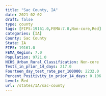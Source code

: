 ```yaml
---
title: "Sac County, IA"
date: 2021-02-02
draft: false
type: county
tags: [FIPS:19161.0,FEMA:7.0,Non-core,Red]
categories: [IA]
County: Sac County
State: IA
FIPS: 19161.0
FEMA_Region: 7.0
Population: 9721.0
NCHS_Urban_Rural_Classification: Non-core
Tests_in_prior_14_days: 217.0
Fourteen_day_test_rate_per_100000: 2232.0
Percent_Positivity_in_prior_14_days: 0.106
Level: Red
url: /states/IA/sac-county
---
```



